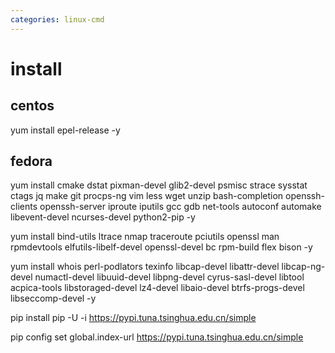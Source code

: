 ```yaml
---
categories: linux-cmd
---
```


# install

## centos
yum install epel-release -y

## fedora
yum install cmake dstat pixman-devel glib2-devel psmisc strace sysstat ctags jq make git procps-ng vim less wget unzip bash-completion openssh-clients openssh-server iproute iputils gcc gdb net-tools autoconf automake libevent-devel ncurses-devel python2-pip -y

yum install bind-utils ltrace nmap traceroute pciutils openssl man rpmdevtools elfutils-libelf-devel openssl-devel bc rpm-build flex bison -y

yum install whois perl-podlators texinfo libcap-devel libattr-devel libcap-ng-devel numactl-devel libuuid-devel libpng-devel cyrus-sasl-devel libtool acpica-tools libstoraged-devel lz4-devel libaio-devel btrfs-progs-devel libseccomp-devel -y

pip install pip -U -i https://pypi.tuna.tsinghua.edu.cn/simple

pip config set global.index-url https://pypi.tuna.tsinghua.edu.cn/simple
